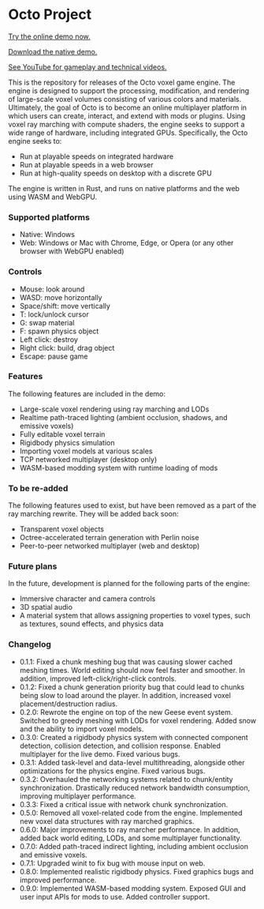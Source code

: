 # Octo Project

[Try the online demo now.](https://douglasdwyer.github.io/octo-release/)

[Download the native demo.](https://douglasdwyer.github.io/octo-release/octo.exe)

[See YouTube for gameplay and technical videos.](https://www.youtube.com/@DouglasDwyer?sub_confirmation=1)

This is the repository for releases of the Octo voxel game engine. The engine is designed to support the processing, modification, and rendering of large-scale voxel volumes consisting of various colors and materials. Ultimately, the goal of Octo is to become an online multiplayer platform in which users can create, interact, and extend with mods or plugins. Using voxel ray marching with compute shaders, the engine seeks to support a wide range of hardware, including integrated GPUs. Specifically, the Octo engine seeks to:

- Run at playable speeds on integrated hardware
- Run at playable speeds in a web browser
- Run at high-quality speeds on desktop with a discrete GPU

The engine is written in Rust, and runs on native platforms and the web using WASM and WebGPU.

### Supported platforms

- Native: Windows
- Web: Windows or Mac with Chrome, Edge, or Opera (or any other browser with WebGPU enabled)

### Controls

- Mouse: look around
- WASD: move horizontally
- Space/shift: move vertically
- T: lock/unlock cursor
- G: swap material
- F: spawn physics object
- Left click: destroy
- Right click: build, drag object
- Escape: pause game

### Features

The following features are included in the demo:

- Large-scale voxel rendering using ray marching and LODs
- Realtime path-traced lighting (ambient occlusion, shadows, and emissive voxels)
- Fully editable voxel terrain
- Rigidbody physics simulation
- Importing voxel models at various scales
- TCP networked multiplayer (desktop only)
- WASM-based modding system with runtime loading of mods

### To be re-added

The following features used to exist, but have been removed as a part of the ray marching rewrite.
They will be added back soon:

- Transparent voxel objects
- Octree-accelerated terrain generation with Perlin noise
- Peer-to-peer networked multiplayer (web and desktop)

### Future plans

In the future, development is planned for the following parts of the engine:

- Immersive character and camera controls
- 3D spatial audio
- A material system that allows assigning properties to voxel types, such as textures, sound effects, and physics data

### Changelog

- 0.1.1: Fixed a chunk meshing bug that was causing slower cached meshing times. World editing should now feel faster and smoother. In addition, improved left-click/right-click controls.
- 0.1.2: Fixed a chunk generation priority bug that could lead to chunks being slow to load around the player. In addition, increased voxel placement/destruction radius.
- 0.2.0: Rewrote the engine on top of the new Geese event system. Switched to greedy meshing with LODs for voxel rendering. Added snow and the ability to import voxel models.
- 0.3.0: Created a rigidbody physics system with connected component detection, collision detection, and collision response. Enabled multiplayer for the live demo. Fixed various bugs.
- 0.3.1: Added task-level and data-level multithreading, alongside other optimizations for the physics engine. Fixed various bugs.
- 0.3.2: Overhauled the networking systems related to chunk/entity synchronization. Drastically reduced network bandwidth consumption, improving multiplayer performance.
- 0.3.3: Fixed a critical issue with network chunk synchronization.
- 0.5.0: Removed all voxel-related code from the engine. Implemented new voxel data structures with ray marched graphics.
- 0.6.0: Major improvements to ray marcher performance. In addition, added back world editing, LODs, and some multiplayer functionality.
- 0.7.0: Added path-traced indirect lighting, including ambient occlusion and emissive voxels.
- 0.7.1: Upgraded winit to fix bug with mouse input on web.
- 0.8.0: Implemented realistic rigidbody physics. Fixed graphics bugs and improved performance.
- 0.9.0: Implemented WASM-based modding system. Exposed GUI and user input APIs for mods to use. Added controller support.